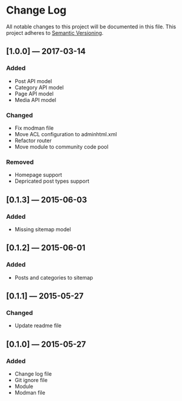 # Change Log
All notable changes to this project will be documented in this file. 
This project adheres to [Semantic Versioning](http://semver.org/).

## [1.0.0] — 2017-03-14
### Added
- Post API model
- Category API model
- Page API model
- Media API model

### Changed
- Fix modman file
- Move ACL configuration to adminhtml.xml
- Refactor router
- Move module to community code pool

### Removed
- Homepage support
- Depricated post types support

## [0.1.3] — 2015-06-03
### Added
- Missing sitemap model

## [0.1.2] — 2015-06-01
### Added
- Posts and categories to sitemap

## [0.1.1] — 2015-05-27
### Changed
- Update readme file

## [0.1.0] — 2015-05-27
### Added
- Change log file
- Git ignore file
- Module
- Modman file

